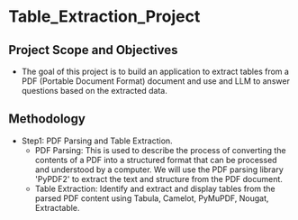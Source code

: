 # Table_Extraction_Project
## Project Scope and Objectives
- The goal of this project is to build an application to extract tables from a PDF (Portable Document Format) document and use and LLM to answer questions based on the extracted data.

## Methodology
- Step1: PDF Parsing and Table Extraction.
  - PDF Parsing: This is used to describe the process of converting the contents of a PDF into a structured format that can be processed and understood by a computer. We will use the PDF parsing library 'PyPDF2' to extract the text and structure from the PDF document.
  - Table Extraction: Identify and extract and display tables from the parsed PDF content using Tabula, Camelot, PyMuPDF, Nougat, Extractable.
 
    
